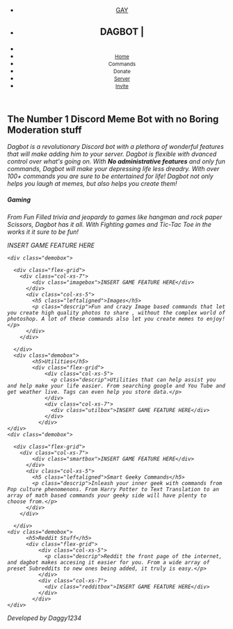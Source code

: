 <!DOCTYPE html>
<html>
  <head>
    <title>My Page</title>
    <link href="https://modesta.alexflipnote.dev/css/modesta.css" type="text/css" rel="stylesheet">
    <link rel="stylesheet" href="style.css">
    <meta http-equiv="Content-Type" content="text/html; charset=UTF-8"/>
    <meta name="viewport" content="width=device-width, initial-scale=1, maximum-scale=1.0, user-scalable=no"/>
</head>
<body>
    <header>
      <nav>
      <ul>
        <li class="logo"><a href="index.html">GAY</a></li>
        <li><h1 ><strong>DAGBOT       |</strong></h1><li>
        <li><small class="light-text"><a href="index.html">Home</a></small></li>
        <li><small class="light-text">Commands</small></li>
        <li><small class="light-text">Donate</small></li>
        <li><small class="light-text"><a href="https://discord.gg/5Y2ryNq">Server</a></small></li>
        <li><small class="light-text"><a href="https://discordapp.com/api/oauth2/authorize?client_id=675589737372975124&permissions=1611000896&scope=bot">Invite</a></small></li>
      </ul>
    </nav>
    </header>
    <div class="container">
      <h2 class="slogan">The Number 1 Discord Meme Bot with no Boring Moderation stuff</h2>
      <div class="demobox">
          <p class="intro"><em>
          Dagbot is a revolutionary Discord bot with a plethora of wonderful features that will make adding him to your server.
          Dagbot is flexible with <a href=""></a>dvanced control over what's going on.
          With <strong>No administrative features</strong> and only fun commands, Dagbot will make your depressing life less dreadry.
          With over 100+ commands you are sure to be entertained for life! Dagbot not only helps you laugh at memes, but also helps you create them!<p>
      </div>
        <div class="demobox">
              <h5>Gaming </h5>
              <div class="flex-grid">
                  <div class="col-xs-5">
                    <p class="descrip">From Fun Filled trivia and jeopardy to games like hangman and rock paper Scissors, Dagbot has it all. With Fighting games and Tic-Tac Toe in the works it it sure to be fun!</p>
                  </div>
                  <div class="col-xs-7">
                    <div class="gamebox">INSERT GAME FEATURE HERE</div>
                  </div>
                </div>
      </div>

    <div class="demobox">

      <div class="flex-grid">
        <div class="col-xs-7">
            <div class="imagebox">INSERT GAME FEATURE HERE</div>
          </div>
          <div class="col-xs-5">
            <h5 class="leftaligned">Images</h5>
            <p class="descrip">Fun and crazy Image based commands that let you create high quality photos to share , without the complex world of photoshop. A lot of these commands also let you create memes to enjoy!</p>
          </div>
        </div>

      </div>
      <div class="demobox">
            <h5>Utilities</h5>
            <div class="flex-grid">
                <div class="col-xs-5">
                  <p class="descrip">Utilities that can help assist you and help make your life easier. From searching google and You Tube and get weather live. Tags can even help you store data.</p>
                </div>
                <div class="col-xs-7">
                  <div class="utilbox">INSERT GAME FEATURE HERE</div>
                </div>
              </div>
    </div>
    <div class="demobox">

      <div class="flex-grid">
        <div class="col-xs-7">
            <div class="smartbox">INSERT GAME FEATURE HERE</div>
          </div>
          <div class="col-xs-5">
            <h5 class="leftaligned">Smart Geeky Commands</h5>
            <p class="descrip">Inleash your inner geek with commands from Pop culture phenomenons. From Harry Potter to Text Translation to an array of math based commands your geeky side will have plenty to choose from.</p>
          </div>
        </div>

      </div>
    <div class="demobox">
          <h5>Reddit Stuff</h5>
          <div class="flex-grid">
              <div class="col-xs-5">
                <p class="descrip">Reddit the front page of the internet, and dagbot makes accesing it easier for you. From a wide array of preset Subreddits to new ones being added, it truly is easy.</p>
              </div>
              <div class="col-xs-7">
                <div class="redditbox">INSERT GAME FEATURE HERE</div>
              </div>
            </div>
    </div>
  </div>
  </section>
    <footer>Developed by Daggy1234</footer>
  </body>
</html>
